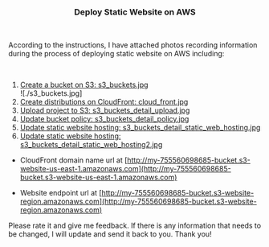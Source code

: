<h3 align="center">Deploy Static Website on AWS</h3>
<br />
<p>According to the instructions, I have attached photos recording information during the process of deploying static website on AWS including:</p>
<br />
<ol>
<li><a href="#usage">Create a bucket on S3: s3_buckets.jpg</a></li>
 ![./s3_buckets.jpg]
<li><a href="#roadmap">Create distributions on CloudFront: cloud_front.jpg</a></li>
<li><a href="#contributing">Upload project to S3: s3_buckets_detail_upload.jpg</a></li>
<li><a href="#license">Update bucket policy: s3_buckets_detail_policy.jpg</a></li>
<li><a href="#contact">Update static website hosting: s3_buckets_detail_static_web_hosting.jpg</a></li>
<li><a href="#acknowledgments">Update static website hosting: s3_buckets_detail_static_web_hosting2.jpg</a></li>
</ol>
 
 

* CloudFront domain name url at [http://my-755560698685-bucket.s3-website-us-east-1.amazonaws.com](http://my-755560698685-bucket.s3-website-us-east-1.amazonaws.com)

* Website endpoint url at [http://my-755560698685-bucket.s3-website-region.amazonaws.com](http://my-755560698685-bucket.s3-website-region.amazonaws.com)


Please rate it and give me feedback. If there is any information that needs to be changed, I will update and send it back to you. Thank you!
